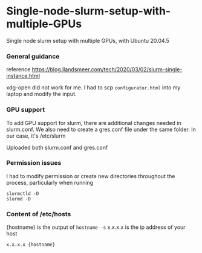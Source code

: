 # Single-node-slurm-setup-with-multiple-GPUs
Single node slurm setup with multiple GPUs, with Ubuntu 20.04.5 


### General guidance

reference https://blog.llandsmeer.com/tech/2020/03/02/slurm-single-instance.html

xdg-open did not work for me. I had to scp `configurator.html` into my laptop and modify the input.

### GPU support
To add GPU support for slurm, there are additional changes needed in slurm.conf.
We also need to create a gres.conf file under the same folder. In our case, it's /etc/slurm

Uploaded both slurm.conf and gres.conf 

### Permission issues
I had to modify permission or create new directories throughout the process, particularly when running
```
slurmctld -D
slurmd -D
```

### Content of /etc/hosts 
{hostname} is the output of `hostname -s`
x.x.x.x is the ip address of your host

```
x.x.x.x {hostname}
```
